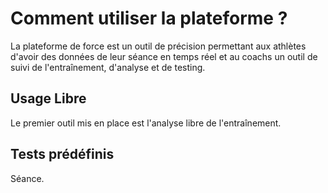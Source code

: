 # Comment utiliser la plateforme ?

La plateforme de force est un outil de précision permettant aux athlètes d'avoir des données de leur séance en temps réel et au coachs un outil de suivi de l'entraînement, d'analyse et de testing.

## Usage Libre

Le premier outil mis en place est l'analyse libre de l'entraînement.

## Tests prédéfinis

Séance.
